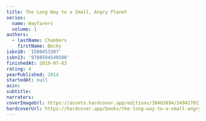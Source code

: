 ```yaml
---
title: The Long Way to a Small, Angry Planet
series:
  name: Wayfarers
  volume: 1
authors:
  - lastName: Chambers
    firstName: Becky
isbn10: '1500453307'
isbn13: '9788594540508'
finishedAt: 2019-07-03
rating: 4
yearPublished: 2014
startedAt: null
asin:
subtitle:
narrators:
coverImageUrl: https://assets.hardcover.app/editions/30403894/3494270170561911.jpg
hardcoverUrl: https://hardcover.app/books/the-long-way-to-a-small-angry-planet/editions/88026
---
```

